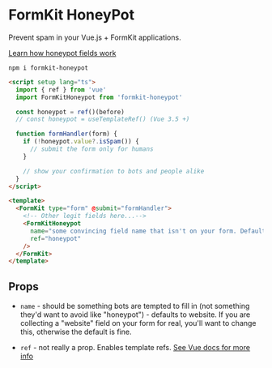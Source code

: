 # FormKit HoneyPot

Prevent spam in your Vue.js + FormKit applications.

[Learn how honeypot fields work](https://dev.to/felipperegazio/how-to-create-a-simple-honeypot-to-protect-your-web-forms-from-spammers--25n8)

```
npm i formkit-honeypot
```

```html
<script setup lang="ts">
  import { ref } from 'vue'
  import FormKitHoneypot from 'formkit-honeypot'

  const honeypot = ref()(before)
  // const honeypot = useTemplateRef() (Vue 3.5 +)

  function formHandler(form) {
    if (!honeypot.value?.isSpam()) {
      // submit the form only for humans
    }

    // show your confirmation to bots and people alike
  }
</script>

<template>
  <FormKit type="form" @submit="formHandler">
    <!-- Other legit fields here...-->
    <FormKitHoneypot
      name="some convincing field name that isn't on your form. Default is 'website'"
      ref="honeypot"
    />
  </FormKit>
</template>
```

## Props

- `name` - should be something bots are tempted to fill in (not something they'd want to avoid like "honeypot") - defaults to website. If you are collecting a "website" field on your form for real, you'll want to change this, otherwise the default is fine.

- `ref` - not really a prop. Enables template refs. [See Vue docs for more info](https://vuejs.org/guide/essentials/template-refs.html)
